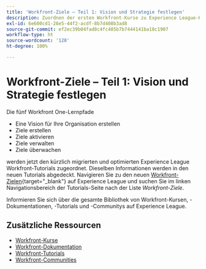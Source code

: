 ```yaml
---
title: 'Workfront-Ziele – Teil 1: Vision und Strategie festlegen'
description: Zuordnen der ersten Workfront-Kurse zu Experience League-Kursen
exl-id: 6e600cd1-28e5-44f2-acdf-8b7d408b3ad8
source-git-commit: ef2ec39b04fad8c4fc485b7b7444141ba18c1907
workflow-type: ht
source-wordcount: '128'
ht-degree: 100%

---
```


# Workfront-Ziele – Teil 1: Vision und Strategie festlegen

Die fünf Workfront One-Lernpfade

* Eine Vision für Ihre Organisation erstellen
* Ziele erstellen
* Ziele aktivieren
* Ziele verwalten
* Ziele überwachen

werden jetzt den kürzlich migrierten und optimierten Experience League Workfront-Tutorials zugeordnet. Dieselben Informationen werden in den neuen Tutorials abgedeckt. Navigieren Sie zu den neuen [Workfront-Zielen](https://experienceleague.adobe.com/docs/workfront-learn/tutorials-workfront/workfront-goals/establish-a-vision-and-strategy/align-groups-and-teams-to-the-strategy.html?lang=de){target="_blank"} auf Experience League und suchen Sie im linken Navigationsbereich der Tutorials-Seite nach der Liste *Workfront-Ziele*.

Informieren Sie sich über die gesamte Bibliothek von Workfront-Kursen, -Dokumentationen, -Tutorials und -Communitys auf Experience League.

## Zusätzliche Ressourcen

* [Workfront-Kurse](https://experienceleague.adobe.com/?lang=de&amp;Solution=Workfront#courses)
* [Workfront-Dokumentation](https://experienceleague.adobe.com/docs/workfront.html?lang=de)
* [Workfront-Tutorials](https://experienceleague.adobe.com/docs/workfront-learn/tutorials-workfront/home.html?lang=de)
* [Workfront-Communities](https://experienceleaguecommunities.adobe.com/t5/workfront/ct-p/workfront)
